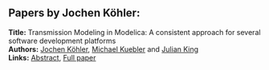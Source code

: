 <h2>Papers by Jochen Köhler:</h2>
<p>
<b>Title:</b> Transmission Modeling in Modelica: A consistent approach for several software development platforms<br />
<b>Authors:</b> <a href="../authors/author_169.html">Jochen Köhler</a>, <a href="../authors/author_176.html">Michael Kuebler</a> and <a href="../authors/author_163.html">Julian King</a><br />
<b>Links:</b> <a href="../abstracts/abstract_27.pdf">Abstract</a>, <a href="../submissions/ECP14096259_KohlerKueblerKing.pdf">Full paper</a>
</p>